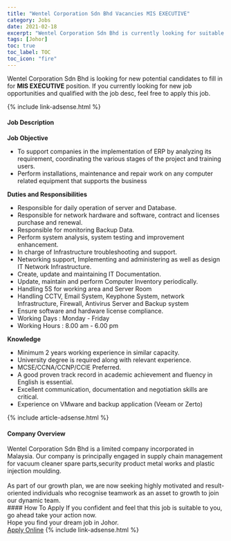 ```yaml
---
title: "Wentel Corporation Sdn Bhd Vacancies MIS EXECUTIVE" 
category: Jobs 
date: 2021-02-18 
excerpt: "Wentel Corporation Sdn Bhd is currently looking for suitable person to fill in the MIS EXECUTIVE which based in Johor" 
tags: [Johor] 
toc: true 
toc_label: TOC 
toc_icon: "fire" 
--- 
```


<p>Wentel Corporation Sdn Bhd is looking for new potential candidates to fill in for <b>MIS EXECUTIVE</b> position. If you currently looking for new job opportunities and qualified with the job desc, feel free to apply this job.
</p>{% include link-adsense.html %} 
<div><div><h4>Job Description</h4></div><div><div><span><div><p><strong>Job Objective</strong></p><ul><li>To support companies in the implementation of ERP by analyzing its requirement, coordinating the various stages of the project and training users.</li><li>Perform installations, maintenance and repair work on any computer related equipment that supports the business</li></ul><p><strong>Duties and Responsibilities</strong></p><ul><li>Responsible for daily operation of server and Database.</li><li>Responsible for network hardware and software, contract and licenses purchase and renewal.</li><li>Responsible for monitoring Backup Data.</li><li>Perform system analysis, system testing and improvement enhancement.</li><li>In charge of Infrastructure troubleshooting and support.</li><li>Networking support, Implementing and administering as well as design IT Network Infrastructure.</li><li>Create, update and maintaining IT Documentation.</li><li>Update, maintain and perform Computer Inventory periodically.</li><li>Handling 5S for working area and Server Room</li><li>Handling CCTV, Email System, Keyphone System, network Infrastructure, Firewall, Antivirus Server and Backup system</li><li>Ensure software and hardware license compliance.&#160;</li><li>Working Days : Monday - Friday</li><li>Working Hours : 8.00 am - 6.00 pm</li></ul><p><strong>Knowledge</strong></p><ul><li>Minimum 2 years working experience in similar capacity.</li><li>University degree is required along with relevant experience.</li><li>MCSE/CCNA/CCNP/CCIE Preferred.</li><li>A good proven track record in academic achievement and fluency in English is essential.</li><li>Excellent communication, documentation and negotiation skills are critical.</li><li>Experience on VMware and backup application (Veeam or Zerto)</li></ul></div></span></div></div></div> 
{% include article-adsense.html %} 
<div><div><h4>Company Overview</h4></div><div><div><span><div><div>Wentel Corporation Sdn Bhd is a limited company incorporated in Malaysia.&#160;Our company is principally engaged in supply chain management for vacuum cleaner spare parts,security product metal works and plastic injection moulding.</div>
<div><br>
As part of our growth plan, we are now seeking highly motivated and result-oriented individuals who recognise teamwork as an asset to growth to join our dynamic team.</div></div></span></div></div></div> 
#### How To Apply 
If you confident and feel that this job is suitable to you, go ahead take your action now. <br/> 
Hope you find your dream job in Johor. <br/> 
<a href="https://www.jobstreet.com.my/en/job/mis-executive-4483624?jobId=jobstreet-my-job-4483624&" class="btn btn--info" target="_blank" rel="nofollow noopenner">Apply Online</a> 
{% include link-adsense.html %} 